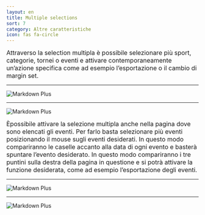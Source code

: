 ```yaml
---
layout: en
title: Multiple selections
sort: 7
category: Altre caratteristiche 
icon: fas fa-circle
---
```

<p class="message">
   
</p>


<font size="3">Attraverso la selection multipla è possibile selezionare più sport, categorie, tornei o eventi e attivare contemporaneamente un’azione specifica come ad esempio l’esportazione o il cambio di margin set.</font>

---

![Markdown Plus]({{site.baseurl}}/public/images/altre-caratteristiche/show-selection-one.png)

---

![Markdown Plus]({{site.baseurl}}/public/images/altre-caratteristiche/export-selection-due.png)

<font size="3"> Èpossibile attivare la selezione multipla anche nella pagina dove sono elencati gli eventi. Per farlo basta selezionare più eventi posizionando il mouse sugli eventi desiderati.  In questo modo compariranno le caselle accanto alla data di ogni evento e basterà spuntare l’evento desiderato. In questo modo compariranno i tre puntini sulla destra della pagina in questione e si potrà attivare la funzione desiderata, come ad esempio l’esportazione degli eventi.</font>

 ---

 ![Markdown Plus]({{site.baseurl}}/public/images/altre-caratteristiche/selection-multipla-tre.png)

 ---

![Markdown Plus]({{site.baseurl}}/public/images/altre-caratteristiche/export-event-four.png)